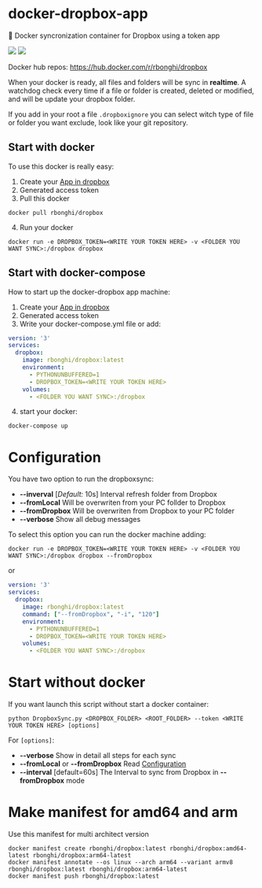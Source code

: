 # docker-dropbox-app
:whale: Docker syncronization container for Dropbox using a token app 

[![](https://images.microbadger.com/badges/version/rbonghi/dropbox.svg)](https://microbadger.com/images/rbonghi/dropbox "Get your own version badge on microbadger.com") [![](https://images.microbadger.com/badges/image/rbonghi/dropbox.svg)](https://microbadger.com/images/rbonghi/dropbox "Get your own image badge on microbadger.com") 

Docker hub repos: https://hub.docker.com/r/rbonghi/dropbox

When your docker is ready, all files and folders will be sync in **realtime**. A watchdog check every time if a file or folder is created, deleted or modified, and will be update your dropbox folder.

If you add in your root a file `.dropboxignore` you can select witch type of file or folder you want exclude, look like your git repository.

## Start with docker
To use this docker is really easy:
1. Create your [App in dropbox](https://www.dropbox.com/developers/reference/getting-started#app%20console)
2. Generated access token
3. Pull this docker
```
docker pull rbonghi/dropbox
```
4. Run your docker
```
docker run -e DROPBOX_TOKEN=<WRITE YOUR TOKEN HERE> -v <FOLDER YOU WANT SYNC>:/dropbox dropbox
```

## Start with docker-compose
How to start up the docker-dropbox app machine:
1. Create your [App in dropbox](https://www.dropbox.com/developers/reference/getting-started#app%20console)
2. Generated access token
3. Write your docker-compose.yml file or add:
```yml
version: '3'
services:
  dropbox:
    image: rbonghi/dropbox:latest
    environment:
      - PYTHONUNBUFFERED=1
      - DROPBOX_TOKEN=<WRITE YOUR TOKEN HERE>
    volumes:
      - <FOLDER YOU WANT SYNC>:/dropbox
```
4. start your docker:
```
docker-compose up
```

# Configuration
You have two option to run the dropboxsync:
* **--inverval** [_Default:_ 10s] Interval refresh folder from Dropbox
* **--fromLocal** Will be overwriten from your PC follder to Dropbox
* **--fromDropbox** Will be overwriten from Dropbox to your PC folder
* **--verbose** Show all debug messages

To select this option you can run the docker machine adding:
```
docker run -e DROPBOX_TOKEN=<WRITE YOUR TOKEN HERE> -v <FOLDER YOU WANT SYNC>:/dropbox dropbox --fromDropbox
```
or
```yml
version: '3'
services:
  dropbox:
    image: rbonghi/dropbox:latest
    command: ["--fromDropbox", "-i", "120"]
    environment:
      - PYTHONUNBUFFERED=1
      - DROPBOX_TOKEN=<WRITE YOUR TOKEN HERE>
    volumes:
      - <FOLDER YOU WANT SYNC>:/dropbox
```

# Start without docker
If you want launch this script without start a docker container:
```
python DropboxSync.py <DROPBOX_FOLDER> <ROOT_FOLDER> --token <WRITE YOUR TOKEN HERE> [options]
```
For `[options]`:
* **--verbose** Show in detail all steps for each sync
* **--fromLocal** or **--fromDropbox** Read [Configuration](#configuration)
* **--interval** [default=60s] The Interval to sync from Dropbox in **--fromDropbox** mode

# Make manifest for amd64 and arm
Use this manifest for multi architect version
```
docker manifest create rbonghi/dropbox:latest rbonghi/dropbox:amd64-latest rbonghi/dropbox:arm64-latest
docker manifest annotate --os linux --arch arm64 --variant armv8 rbonghi/dropbox:latest rbonghi/dropbox:arm64-latest
docker manifest push rbonghi/dropbox:latest
```

